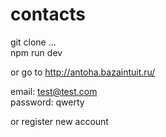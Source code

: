 # contacts

git clone ...<br/>
npm run dev

or go to http://antoha.bazaintuit.ru/

email: test@test.com<br/>
password: qwerty

or register new account
